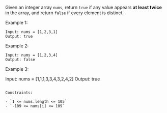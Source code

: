 Given an integer array `nums`, return `true` if any value appears **at least twice** in the array, and return `false` if every element is distinct.

 

Example 1:
```
Input: nums = [1,2,3,1]
Output: true
```
Example 2:
```
Input: nums = [1,2,3,4]
Output: false
```
Example 3:

Input: nums = [1,1,1,3,3,4,3,2,4,2]
Output: true
 ```

Constraints:

- `1 <= nums.length <= 105`
- `-109 <= nums[i] <= 109`